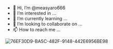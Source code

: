 - 👋 Hi, I’m @measyaro666
- 👀 I’m interested in ...
- 🌱 I’m currently learning ...
- 💞️ I’m looking to collaborate on ...
- 📫 How to reach me ...

<!---
measyaro666/measyaro666 is a ✨ special ✨ repository because its `README.md` (this file) appears on your GitHub profile.
You can click the Preview link to take a look at your changes.
--->
![76EF30D9-BA5C-482F-9148-442E6956BE98](https://user-images.githubusercontent.com/113270289/189509218-516b4b1c-b693-4200-aa45-67884f01138b.jpeg)
